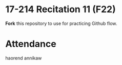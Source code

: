 # 17-214 Recitation 11 (F22)
**Fork** this repository to use for practicing Github flow.

# Attendance
haorend
annikaw
